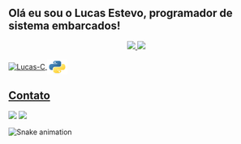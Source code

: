 ## Olá eu sou o Lucas Estevo, programador de sistema embarcados! 
<div align="center">
  <a href="https://github.com/LucasEstevo">
  <img height="180em" src="https://github-readme-stats.vercel.app/api?username=lucasestevo&show_icons=true&theme=tokyonight&include_all_commits=true&count_private=true"/>
    <img height="120em" src="https://github-readme-stats.vercel.app/api/top-langs/?username=lucasestevo&layout=compact&langs_count=7&theme=tokyonight"/>
    
</div>
<div style="display: inline_block"><br>
  <img align="center" alt="Lucas-C" height="30" width="40" src="https://cdn.jsdelivr.net/gh/devicons/devicon/icons/c/c-original.svg"> 
  <img align="center" alt="Lucas-Python" height="30" width="40" src="https://raw.githubusercontent.com/devicons/devicon/master/icons/python/python-original.svg">
</div>
  
  ## Contato
<div> 
  <a href = "mailto:email@gmail.com"><img src="https://img.shields.io/badge/-Gmail-%23333?style=for-the-badge&logo=gmail&logoColor=white" target="_blank"></a>
  <a href="https://www.linkedin.com/in/lucas-estevo" target="_blank"><img src="https://img.shields.io/badge/-LinkedIn-%230077B5?style=for-the-badge&logo=linkedin&logoColor=white" target="_blank"></a> 
  
  ![Snake animation](https://github.com/LucasEstevo/LucasEstevo/blob/main/.github/workflows/main.yml)
  
  
</div>
